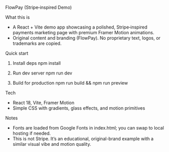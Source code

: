 FlowPay (Stripe‑inspired Demo)

What this is
- A React + Vite demo app showcasing a polished, Stripe‑inspired payments marketing page with premium Framer Motion animations.
- Original content and branding (FlowPay). No proprietary text, logos, or trademarks are copied.

Quick start
1) Install deps
   npm install

2) Run dev server
   npm run dev

3) Build for production
   npm run build && npm run preview

Tech
- React 18, Vite, Framer Motion
- Simple CSS with gradients, glass effects, and motion primitives

Notes
- Fonts are loaded from Google Fonts in index.html; you can swap to local hosting if needed.
- This is not Stripe. It’s an educational, original-brand example with a similar visual vibe and motion quality.

